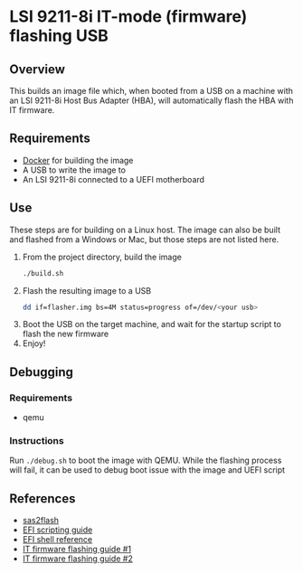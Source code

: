 # LSI 9211-8i IT-mode (firmware) flashing USB
## Overview
This builds an image file which, when booted from a USB on a machine with an LSI 9211-8i Host Bus Adapter (HBA), will automatically flash the HBA with IT firmware.

## Requirements
- [Docker](https://docs.docker.com/get-docker/) for building the image
- A USB to write the image to
- An LSI 9211-8i connected to a UEFI motherboard

## Use
These steps are for building on a Linux host. The image can also be built and flashed from a Windows or Mac, but those steps are not listed here.
1. From the project directory, build the image
   ```sh
   ./build.sh
   ```
2. Flash the resulting image to a USB
   ```sh
   dd if=flasher.img bs=4M status=progress of=/dev/<your usb>
   ```
3. Boot the USB on the target machine, and wait for the startup script to flash the new firmware
5. Enjoy!

## Debugging
### Requirements
- qemu
### Instructions
Run `./debug.sh` to boot the image with QEMU. While the flashing process will fail, it can be used to debug boot issue with the image and UEFI script

## References
- [sas2flash](https://docs.broadcom.com/doc/12355769)
- [EFI scripting guide](https://web.archive.org/web/20160311073401/https://software.intel.com/en-us/articles/efi-shells-and-scripting/)
- [EFI shell reference](https://web.archive.org/web/20101011170021/http://www.intel.com/software/products/college/efishell/images/efi_shell_cmnd_1_1.pdf)
- [IT firmware flashing guide #1](https://www.ixsystems.com/community/threads/how-to-flash-lsi-9211-8i-using-efi-shell.50902)
- [IT firmware flashing guide #2](https://www.tfir.io/easiest-way-to-flash-lsi-sas-9211-8i-on-motherboards-without-efi-shell)
